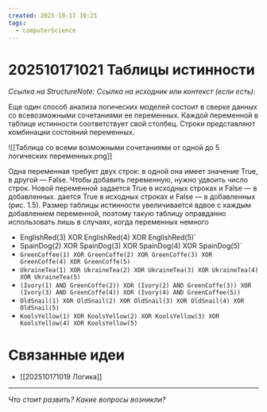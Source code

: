 ```yaml
---
created: 2025-10-17 10:21
tags:
  - computerScience
---
```

# 202510171021 Таблицы истинности

*Ссылка на StructureNote:*
*Ссылка на исходник или контекст (если есть):* 

Еще один способ анализа логических моделей состоит в сверке данных со всевозможными сочетаниями ее переменных. Каждой переменной в таблице истинности соответствует свой столбец. Строки представляют комбинации состояний переменных.

![[Таблица со всеми возможными сочетаниями от одной до 5 логических переменных.png]]

Одна переменная требует двух строк: в одной она имеет значение True, в другой — False. Чтобы добавить переменную, нужно удвоить число строк. Новой переменной задается True в исходных строках и False — в добавленных. дается True в исходных строках и False — в добавленных (рис. 1.5). Размер таблицы истинности увеличивается вдвое с каждым добавлением переменной, поэтому такую таблицу оправданно использовать лишь в случаях, когда переменных немного

-  EnglishRed(3) XOR EnglishRed(4) XOR EnglishRed(5)`
-  SpainDog(2) XOR SpainDog(3) XOR SpainDog(4) XOR SpainDog(5)`
- `GreenCoffee(1) XOR GreenCoffe(2) XOR GreenCoffe(3) XOR GreenCoffe(4) XOR GreenCoffe(5)`
- `UkraineTea(1) XOR UkraineTea(2) XOR UkraineTea(3) XOR UkraineTea(4) XOR UkraineTea(5)`
 - `(Ivory(1) AND GreenCoffe(2)) XOR (Ivory(2) AND GreenCoffe(3)) XOR (Ivory(3) AND GreenCoffe(4)) XOR (Ivory(4) AND GreenCoffee(5))`
- `OldSnail(1) XOR OldSnail(2) XOR OldSnail(3) XOR OldSnail(4) XOR OldSnail(5)`
- `KoolsYellow(1) XOR KoolsYellow(2) XOR KoolsYellow(3) XOR KoolsYellow(4) XOR KoolsYellow(5)`

# Связанные идеи

- [[202510171019 Логика]]
---

*Что стоит развить? Какие вопросы возникли?*
